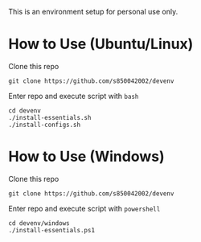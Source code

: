 This is an environment
setup for personal use only.

# **How to Use (Ubuntu/Linux)**
Clone this repo

```
git clone https://github.com/s850042002/devenv
```

Enter repo and execute script with `bash`
```
cd devenv
./install-essentials.sh
./install-configs.sh
```

# **How to Use (Windows)**
Clone this repo

```
git clone https://github.com/s850042002/devenv
```

Enter repo and execute script with `powershell`
```
cd devenv/windows
./install-essentials.ps1
``` 